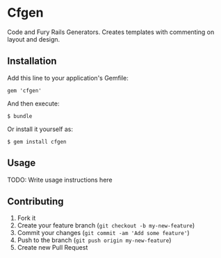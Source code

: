 # Cfgen

Code and Fury Rails Generators. Creates templates with commenting on layout and design.

## Installation

Add this line to your application's Gemfile:

    gem 'cfgen'

And then execute:

    $ bundle

Or install it yourself as:

    $ gem install cfgen

## Usage

TODO: Write usage instructions here

## Contributing

1. Fork it
2. Create your feature branch (`git checkout -b my-new-feature`)
3. Commit your changes (`git commit -am 'Add some feature'`)
4. Push to the branch (`git push origin my-new-feature`)
5. Create new Pull Request
